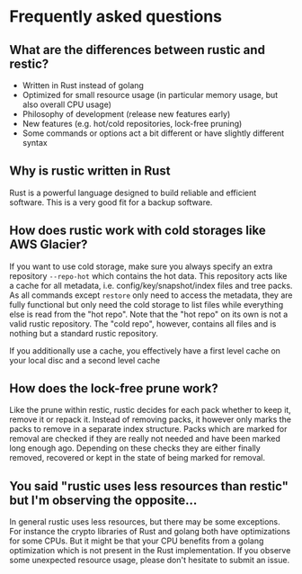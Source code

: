 # Frequently asked questions

## What are the differences between rustic and restic?
- Written in Rust instead of golang
- Optimized for small resource usage (in particular memory usage, but also overall CPU usage)
- Philosophy of development (release new features early)
- New features (e.g. hot/cold repositories, lock-free pruning)
- Some commands or options act a bit different or have slightly different syntax

## Why is rustic written in Rust
Rust is a powerful language designed to build reliable and efficient software.
This is a very good fit for a backup software.

## How does rustic work with cold storages like AWS Glacier?
If you want to use cold storage, make sure you always specify an extra repository `--repo-hot` which 
contains the hot data. This repository acts like a cache for all metadata, i.e. config/key/snapshot/index
files and tree packs. As all commands except `restore` only need to access the metadata, they are fully
functional but only need the cold storage to list files while everything else is read from the "hot repo".
Note that the "hot repo" on its own is not a valid rustic repository. The "cold repo", however, contains
all files and is nothing but a standard rustic repository.

If you additionally use a cache, you effectively have a first level cache on your local disc and a second
level cache 

## How does the lock-free prune work?
Like the prune within restic, rustic decides for each pack whether to keep it, remove it or repack it.
Instead of removing packs, it however only marks the packs to remove in a separate index structure.
Packs which are marked for removal are checked if they are really not needed and have been marked
long enough ago. Depending on these checks they are either finally removed, recovered or kept in the
state of being marked for removal.

## You said "rustic uses less resources than restic" but I'm observing the opposite...
In general rustic uses less resources, but there may be some exceptions. For instance the crypto libraries
of Rust and golang both have optimizations for some CPUs. But it might be that your CPU benefits from a
golang optimization which is not present in the Rust implementation.
If you observe some unexpected resource usage, please don't hesitate to submit an issue. 
